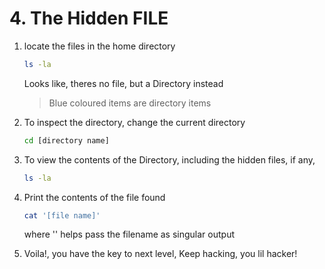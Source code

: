 # 4. The Hidden FILE

1. locate the files in the home directory
   ```bash
   ls -la
   ```
   Looks like, theres no file, but a Directory instead
   > Blue coloured items are directory items
2. To inspect the directory, change the current directory
   ```bash
   cd [directory name]
   ```
3. To view the contents of the Directory, including the hidden files, if any,
    ```bash
   ls -la
   ```
4. Print the contents of the file found 
   ```bash
   cat '[file name]'
   ```
   where '' helps pass the filename as singular output

5. Voila!, you have the key to next level, Keep hacking, you lil hacker!
